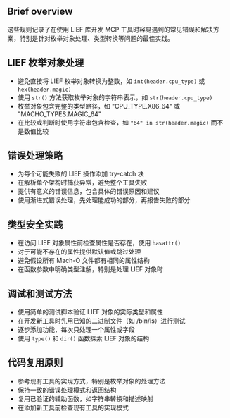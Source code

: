 ## Brief overview
这些规则记录了在使用 LIEF 库开发 MCP 工具时容易遇到的常见错误和解决方案，特别是针对枚举对象处理、类型转换等问题的最佳实践。

## LIEF 枚举对象处理
- 避免直接将 LIEF 枚举对象转换为整数，如 `int(header.cpu_type)` 或 `hex(header.magic)`
- 使用 `str()` 方法获取枚举对象的字符串表示，如 `str(header.cpu_type)`
- 枚举对象包含完整的类型路径，如 "CPU_TYPE.X86_64" 或 "MACHO_TYPES.MAGIC_64"
- 在比较或判断时使用字符串包含检查，如 `"64" in str(header.magic)` 而不是数值比较

## 错误处理策略
- 为每个可能失败的 LIEF 操作添加 try-catch 块
- 在解析单个架构时捕获异常，避免整个工具失败
- 提供有意义的错误信息，包含具体的错误原因和建议
- 使用渐进式错误处理，先处理能成功的部分，再报告失败的部分

## 类型安全实践
- 在访问 LIEF 对象属性前检查属性是否存在，使用 `hasattr()`
- 对于可能不存在的属性提供默认值或跳过处理
- 避免假设所有 Mach-O 文件都有相同的属性结构
- 在函数参数中明确类型注解，特别是处理 LIEF 对象时

## 调试和测试方法
- 使用简单的测试脚本验证 LIEF 对象的实际类型和属性
- 在开发新工具时先用已知的二进制文件（如 /bin/ls）进行测试
- 逐步添加功能，每次只处理一个属性或字段
- 使用 `type()` 和 `dir()` 函数探索 LIEF 对象的结构

## 代码复用原则
- 参考现有工具的实现方式，特别是枚举对象的处理方法
- 保持一致的错误处理模式和返回结构
- 复用已验证的辅助函数，如字符串转换和描述映射
- 在添加新工具前检查现有工具的实现模式
